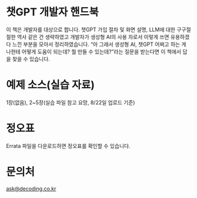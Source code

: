 # 챗GPT 개발자 핸드북
이 책은 개발자를 대상으로 합니다. 챗GPT 가입 절차 및 화면 설명, LLM에 대한 구구절절한 역사 같은 건 생략하였고 개발자가 생성형 AI의 사용
자로서 이렇게 쓰면 유용하겠다 느낀 부분을 모아서 정리하였습니다. “아 그래서 생성형 AI, 챗GPT 어쩌고 하는 게 나한테 어떻게 도움이 되는데? 
뭘 만들 수 있는데?”라는 질문을 받는다면 이 책에서 답을 찾을 수 있습니다. 

# 예제 소스(실습 자료)
1장(없음), 2~5장(실습 파일 참고 요망, 8/22일 업로드 기준) 

# 정오표 
Errata 파일을 다운로드하면 정오표를 확인할 수 있습니다. 

# 문의처 
ask@decoding.co.kr 
